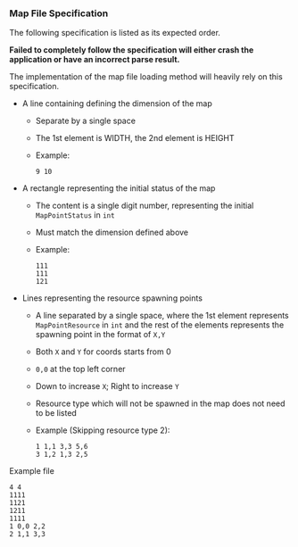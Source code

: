 ### Map File Specification

The following specification is listed as its expected order. 

**Failed to completely follow the specification 
will either crash the application or have an incorrect parse result.**

The implementation of the map file loading method will heavily rely on this specification. 
        
- A line containing defining the dimension of the map

    - Separate by a single space
    
    - The 1st element is WIDTH, the 2nd element is HEIGHT
    
    - Example:
      ```
      9 10
      ```

- A rectangle representing the initial status of the map

    - The content is a single digit number, representing the initial `MapPointStatus` in `int`
    
    - Must match the dimension defined above
    
    - Example:
      ```
      111
      111
      121
      ```
    
- Lines representing the resource spawning points

    - A line separated by a single space, where the 1st element represents `MapPointResource` in `int`
      and the rest of the elements represents the spawning point in the format of `X,Y`
      
    - Both `X` and `Y` for coords starts from 0 
    
    - `0,0` at the top left corner
     
    - Down to increase `X`; Right to increase `Y`
      
    - Resource type which will not be spawned in the map does not need to be listed
    
    - Example (Skipping resource type 2):
      ```
      1 1,1 3,3 5,6
      3 1,2 1,3 2,5
      ```

Example file

    4 4
    1111
    1121
    1211
    1111
    1 0,0 2,2
    2 1,1 3,3